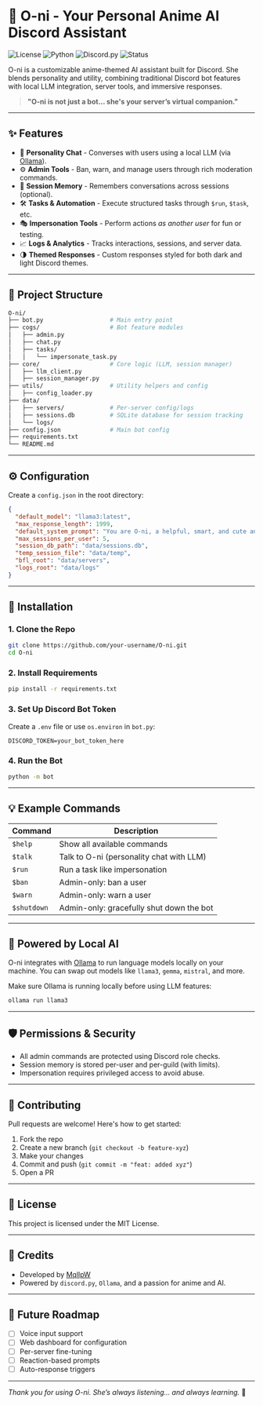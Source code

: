 # 🤖 O-ni - Your Personal Anime AI Discord Assistant

![License](https://img.shields.io/badge/license-MIT-blue)
![Python](https://img.shields.io/badge/python-3.10+-blue)
![Discord.py](https://img.shields.io/badge/discord.py-2.3.2-blue)
![Status](https://img.shields.io/badge/status-active-brightgreen)

O-ni is a customizable anime-themed AI assistant built for Discord. She blends personality and utility, combining traditional Discord bot features with local LLM integration, server tools, and immersive responses.

> **"O-ni is not just a bot... she's your server’s virtual companion."**

---

## ✨ Features

- 💬 **Personality Chat** - Converses with users using a local LLM (via [Ollama](https://ollama.com)).
- ⚙️ **Admin Tools** - Ban, warn, and manage users through rich moderation commands.
- 📂 **Session Memory** - Remembers conversations across sessions (optional).
- 🛠️ **Tasks & Automation** - Execute structured tasks through `$run`, `$task`, etc.
- 🎭 **Impersonation Tools** - Perform actions *as another user* for fun or testing.
- 📈 **Logs & Analytics** - Tracks interactions, sessions, and server data.
- 🌗 **Themed Responses** - Custom responses styled for both dark and light Discord themes.

---

## 📁 Project Structure

```bash
O-ni/
├── bot.py                   # Main entry point
├── cogs/                    # Bot feature modules
│   ├── admin.py
│   ├── chat.py
│   ├── tasks/
│   │   └── impersonate_task.py
├── core/                    # Core logic (LLM, session manager)
│   ├── llm_client.py
│   ├── session_manager.py
├── utils/                   # Utility helpers and config
│   ├── config_loader.py
├── data/
│   ├── servers/             # Per-server config/logs
│   ├── sessions.db          # SQLite database for session tracking
│   └── logs/
├── config.json              # Main bot config
├── requirements.txt
└── README.md
````

---

## ⚙️ Configuration

Create a `config.json` in the root directory:

```json
{
  "default_model": "llama3:latest",
  "max_response_length": 1999,
  "default_system_prompt": "You are O-ni, a helpful, smart, and cute anime girl AI assistant.",
  "max_sessions_per_user": 5,
  "session_db_path": "data/sessions.db",
  "temp_session_file": "data/temp",
  "bfl_root": "data/servers",
  "logs_root": "data/logs"
}
```

---

## 🧪 Installation

### 1. Clone the Repo

```bash
git clone https://github.com/your-username/O-ni.git
cd O-ni
```

### 2. Install Requirements

```bash
pip install -r requirements.txt
```

### 3. Set Up Discord Bot Token

Create a `.env` file or use `os.environ` in `bot.py`:

```
DISCORD_TOKEN=your_bot_token_here
```

### 4. Run the Bot

```bash
python -m bot
```

---

## 💡 Example Commands

| Command     | Description                              |
| ----------- | ---------------------------------------- |
| `$help`     | Show all available commands              |
| `$talk`     | Talk to O-ni (personality chat with LLM) |
| `$run`      | Run a task like impersonation            |
| `$ban`      | Admin-only: ban a user                   |
| `$warn`     | Admin-only: warn a user                  |
| `$shutdown` | Admin-only: gracefully shut down the bot |

---

## 🧠 Powered by Local AI

O-ni integrates with [Ollama](https://ollama.com) to run language models locally on your machine. You can swap out models like `llama3`, `gemma`, `mistral`, and more.

Make sure Ollama is running locally before using LLM features:

```bash
ollama run llama3
```

---

## 🛡️ Permissions & Security

* All admin commands are protected using Discord role checks.
* Session memory is stored per-user and per-guild (with limits).
* Impersonation requires privileged access to avoid abuse.

---

## 🤝 Contributing

Pull requests are welcome! Here's how to get started:

1. Fork the repo
2. Create a new branch (`git checkout -b feature-xyz`)
3. Make your changes
4. Commit and push (`git commit -m "feat: added xyz"`)
5. Open a PR

---

## 📜 License

This project is licensed under the MIT License.

---

## 🎀 Credits

* Developed by [MqllpW](https://github.com/your-profile)
* Powered by `discord.py`, `Ollama`, and a passion for anime and AI.

---

## 🔮 Future Roadmap

* [ ] Voice input support
* [ ] Web dashboard for configuration
* [ ] Per-server fine-tuning
* [ ] Reaction-based prompts
* [ ] Auto-response triggers

---

*Thank you for using O-ni. She’s always listening... and always learning.* 🍡